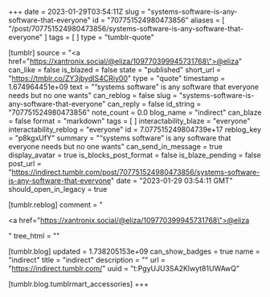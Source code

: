 +++
date = 2023-01-29T03:54:11Z
slug = "systems-software-is-any-software-that-everyone"
id = "707751524980473856"
aliases = [ "/post/707751524980473856/systems-software-is-any-software-that-everyone" ]
tags = [ ]
type = "tumblr-quote"

[tumblr]
source = "<a href=\"https://xantronix.social/@eliza/109770399945731768\">@eliza</a>"
can_like = false
is_blazed = false
state = "published"
short_url = "https://tmblr.co/ZY3jbydIS4CRiy00"
type = "quote"
timestamp = 1.674964451e+09
text = "“systems software” is any software that everyone needs but no one wants"
can_reblog = false
slug = "systems-software-is-any-software-that-everyone"
can_reply = false
id_string = "707751524980473856"
note_count = 0.0
blog_name = "indirect"
can_blaze = false
format = "markdown"
tags = [ ]
interactability_blaze = "everyone"
interactability_reblog = "everyone"
id = 7.077515249804739e+17
reblog_key = "p8kgxUfY"
summary = "“systems software” is any software that everyone needs but no one wants"
can_send_in_message = true
display_avatar = true
is_blocks_post_format = false
is_blaze_pending = false
post_url = "https://indirect.tumblr.com/post/707751524980473856/systems-software-is-any-software-that-everyone"
date = "2023-01-29 03:54:11 GMT"
should_open_in_legacy = true

[tumblr.reblog]
comment = "<p><a href=\"https://xantronix.social/@eliza/109770399945731768\">@eliza</a></p>"
tree_html = ""

[tumblr.blog]
updated = 1.738205153e+09
can_show_badges = true
name = "indirect"
title = "indirect"
description = ""
url = "https://indirect.tumblr.com/"
uuid = "t:PgyUJU3SA2Klwyt81UWAwQ"

[tumblr.blog.tumblrmart_accessories]
+++

